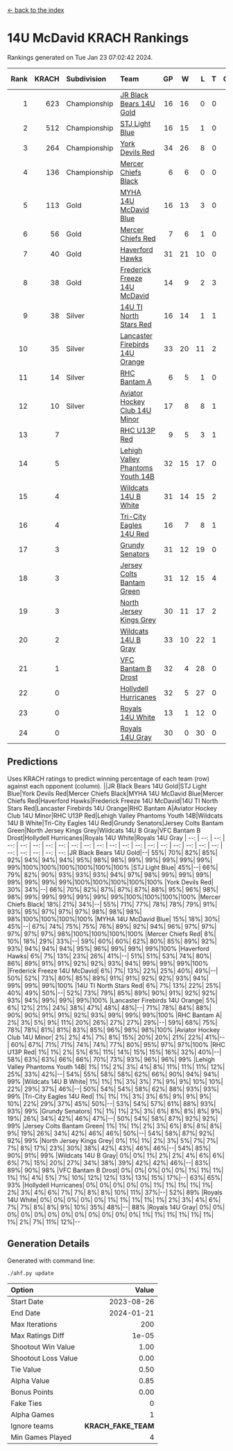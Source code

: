 [<- back to the index](readme.md)
# 14U McDavid KRACH Rankings
Rankings generated on Tue Jan 23 07:02:42 2024.

Rank|KRACH|Subdivision|Team|GP|W|L|T|OTW|OTL|SoS|Exp Wins|Win Diff
---:|---:|:---|:---|---:|---:|---:|---:|---:|---:|---:|---:|---:
1|623|Championship|[JR Black Bears 14U Gold](https://gamesheetstats.com/seasons/3659/teams/140633/schedule)|16|16|0|0|1|0|7|16.8|-0.0
2|512|Championship|[STJ Light Blue](https://gamesheetstats.com/seasons/3659/teams/140639/schedule)|16|15|1|0|0|0|46|15.8|-0.0
3|264|Championship|[York Devils Red](https://gamesheetstats.com/seasons/3659/teams/140644/schedule)|34|26|8|0|0|0|370|26.8|-0.0
4|136|Championship|[Mercer Chiefs Black](https://gamesheetstats.com/seasons/3659/teams/140605/schedule)|6|6|0|0|0|0|3|6.9|0.0
5|113|Gold|[MYHA 14U McDavid Blue](https://gamesheetstats.com/seasons/3659/teams/140636/schedule)|16|13|3|0|0|0|46|13.9|0.0
6|56|Gold|[Mercer Chiefs Red](https://gamesheetstats.com/seasons/3659/teams/140606/schedule)|7|6|1|0|0|0|35|6.9|0.0
7|40|Gold|[Haverford Hawks](https://gamesheetstats.com/seasons/3659/teams/140630/schedule)|31|21|10|0|0|0|93|21.9|0.0
8|38|Gold|[Frederick Freeze 14U McDavid](https://gamesheetstats.com/seasons/3659/teams/140628/schedule)|14|9|2|3|0|0|44|11.4|0.0
9|38|Silver|[14U TI North Stars Red](https://gamesheetstats.com/seasons/3659/teams/140626/schedule)|16|14|1|1|0|0|6|15.4|0.0
10|35|Silver|[Lancaster Firebirds 14U Orange](https://gamesheetstats.com/seasons/3659/teams/140634/schedule)|33|20|11|2|0|0|97|21.9|0.0
11|14|Silver|[RHC Bantam A](https://gamesheetstats.com/seasons/3659/teams/140618/schedule)|6|5|1|0|0|0|3|5.9|0.0
12|10|Silver|[Aviator Hockey Club 14U Minor](https://gamesheetstats.com/seasons/3659/teams/140627/schedule)|17|8|8|1|0|0|115|9.4|0.0
13|7||[RHC U13P Red](https://gamesheetstats.com/seasons/3659/teams/140619/schedule)|9|5|3|1|1|0|29|6.4|0.0
14|5||[Lehigh Valley Phantoms Youth 14B](https://gamesheetstats.com/seasons/3659/teams/140635/schedule)|32|15|17|0|1|1|56|15.9|0.0
15|4||[Wildcats 14U B White](https://gamesheetstats.com/seasons/3659/teams/140643/schedule)|31|14|15|2|1|1|40|15.9|0.0
16|4||[Tri-City Eagles 14U Red](https://gamesheetstats.com/seasons/3659/teams/140640/schedule)|16|7|8|1|1|0|56|8.4|0.0
17|3||[Grundy Senators](https://gamesheetstats.com/seasons/3659/teams/140629/schedule)|31|12|19|0|0|1|116|12.9|0.0
18|3||[Jersey Colts Bantam Green](https://gamesheetstats.com/seasons/3659/teams/140632/schedule)|31|12|15|4|1|0|25|14.9|0.0
19|3||[North Jersey Kings Grey](https://gamesheetstats.com/seasons/3659/teams/140637/schedule)|30|11|17|2|1|1|31|12.9|0.0
20|2||[Wildcats 14U B Gray](https://gamesheetstats.com/seasons/3659/teams/140642/schedule)|33|10|22|1|0|0|39|11.4|0.0
21|1||[VFC Bantam B Drost](https://gamesheetstats.com/seasons/3659/teams/140641/schedule)|32|4|28|0|0|2|127|4.9|0.0
22|0||[Hollydell Hurricanes](https://gamesheetstats.com/seasons/3659/teams/140631/schedule)|32|5|27|0|0|0|22|5.9|0.0
23|0||[Royals 14U White](https://gamesheetstats.com/seasons/3659/teams/140620/schedule)|13|1|12|0|0|1|92|1.9|0.0
24|0||[Royals 14U Gray](https://gamesheetstats.com/seasons/3659/teams/140638/schedule)|30|0|30|0|0|0|71|0.9|0.0

## Predictions
Uses KRACH ratings to predict winning percentage of each team (row) against each opponent (column).
||JR Black Bears 14U Gold|STJ Light Blue|York Devils Red|Mercer Chiefs Black|MYHA 14U McDavid Blue|Mercer Chiefs Red|Haverford Hawks|Frederick Freeze 14U McDavid|14U TI North Stars Red|Lancaster Firebirds 14U Orange|RHC Bantam A|Aviator Hockey Club 14U Minor|RHC U13P Red|Lehigh Valley Phantoms Youth 14B|Wildcats 14U B White|Tri-City Eagles 14U Red|Grundy Senators|Jersey Colts Bantam Green|North Jersey Kings Grey|Wildcats 14U B Gray|VFC Bantam B Drost|Hollydell Hurricanes|Royals 14U White|Royals 14U Gray
| --: | --: | --: | --: | --: | --: | --: | --: | --: | --: | --: | --: | --: | --: | --: | --: | --: | --: | --: | --: | --: | --: | --: | --: | --: 
|JR Black Bears 14U Gold|--| 55%| 70%| 82%| 85%| 92%| 94%| 94%| 94%| 95%| 98%| 98%| 99%| 99%| 99%| 99%| 99%| 99%|100%|100%|100%|100%|100%|100%
|STJ Light Blue| 45%|--| 66%| 79%| 82%| 90%| 93%| 93%| 93%| 94%| 97%| 98%| 99%| 99%| 99%| 99%| 99%| 99%| 99%|100%|100%|100%|100%|100%
|York Devils Red| 30%| 34%|--| 66%| 70%| 82%| 87%| 87%| 87%| 88%| 95%| 96%| 98%| 98%| 99%| 99%| 99%| 99%| 99%| 99%|100%|100%|100%|100%
|Mercer Chiefs Black| 18%| 21%| 34%|--| 55%| 71%| 77%| 78%| 78%| 79%| 91%| 93%| 95%| 97%| 97%| 97%| 98%| 98%| 98%| 98%|100%|100%|100%|100%
|MYHA 14U McDavid Blue| 15%| 18%| 30%| 45%|--| 67%| 74%| 75%| 75%| 76%| 89%| 92%| 94%| 96%| 97%| 97%| 97%| 97%| 97%| 98%|100%|100%|100%|100%
|Mercer Chiefs Red|  8%| 10%| 18%| 29%| 33%|--| 59%| 60%| 60%| 62%| 80%| 85%| 89%| 92%| 93%| 94%| 94%| 94%| 95%| 96%| 99%| 99%| 99%|100%
|Haverford Hawks|  6%|  7%| 13%| 23%| 26%| 41%|--| 51%| 51%| 53%| 74%| 80%| 86%| 89%| 91%| 91%| 92%| 92%| 93%| 94%| 99%| 99%| 99%|100%
|Frederick Freeze 14U McDavid|  6%|  7%| 13%| 22%| 25%| 40%| 49%|--| 50%| 52%| 73%| 80%| 85%| 89%| 91%| 91%| 92%| 92%| 93%| 94%| 99%| 99%| 99%|100%
|14U TI North Stars Red|  6%|  7%| 13%| 22%| 25%| 40%| 49%| 50%|--| 52%| 73%| 79%| 85%| 89%| 90%| 91%| 92%| 92%| 93%| 94%| 99%| 99%| 99%|100%
|Lancaster Firebirds 14U Orange|  5%|  6%| 12%| 21%| 24%| 38%| 47%| 48%| 48%|--| 71%| 78%| 84%| 88%| 90%| 90%| 91%| 91%| 92%| 93%| 99%| 99%| 99%|100%
|RHC Bantam A|  2%|  3%|  5%|  9%| 11%| 20%| 26%| 27%| 27%| 29%|--| 59%| 68%| 75%| 78%| 78%| 81%| 81%| 83%| 85%| 96%| 98%| 98%|100%
|Aviator Hockey Club 14U Minor|  2%|  2%|  4%|  7%|  8%| 15%| 20%| 20%| 21%| 22%| 41%|--| 60%| 67%| 71%| 71%| 74%| 74%| 77%| 80%| 95%| 97%| 97%|100%
|RHC U13P Red|  1%|  1%|  2%|  5%|  6%| 11%| 14%| 15%| 15%| 16%| 32%| 40%|--| 58%| 63%| 63%| 66%| 66%| 70%| 73%| 93%| 96%| 96%| 99%
|Lehigh Valley Phantoms Youth 14B|  1%|  1%|  2%|  3%|  4%|  8%| 11%| 11%| 11%| 12%| 25%| 33%| 42%|--| 54%| 55%| 58%| 58%| 62%| 66%| 90%| 94%| 94%| 99%
|Wildcats 14U B White|  1%|  1%|  1%|  3%|  3%|  7%|  9%|  9%| 10%| 10%| 22%| 29%| 37%| 46%|--| 50%| 54%| 54%| 58%| 62%| 88%| 93%| 93%| 99%
|Tri-City Eagles 14U Red|  1%|  1%|  1%|  3%|  3%|  6%|  9%|  9%|  9%| 10%| 22%| 29%| 37%| 45%| 50%|--| 53%| 54%| 57%| 61%| 88%| 93%| 93%| 99%
|Grundy Senators|  1%|  1%|  1%|  2%|  3%|  6%|  8%|  8%|  8%|  9%| 19%| 26%| 34%| 42%| 46%| 47%|--| 50%| 54%| 58%| 87%| 92%| 92%| 99%
|Jersey Colts Bantam Green|  1%|  1%|  1%|  2%|  3%|  6%|  8%|  8%|  8%|  9%| 19%| 26%| 34%| 42%| 46%| 46%| 50%|--| 54%| 58%| 87%| 92%| 92%| 99%
|North Jersey Kings Grey|  0%|  1%|  1%|  2%|  3%|  5%|  7%|  7%|  7%|  8%| 17%| 23%| 30%| 38%| 42%| 43%| 46%| 46%|--| 54%| 85%| 90%| 91%| 99%
|Wildcats 14U B Gray|  0%|  0%|  1%|  2%|  2%|  4%|  6%|  6%|  6%|  7%| 15%| 20%| 27%| 34%| 38%| 39%| 42%| 42%| 46%|--| 83%| 89%| 90%| 98%
|VFC Bantam B Drost|  0%|  0%|  0%|  0%|  0%|  1%|  1%|  1%|  1%|  1%|  4%|  5%|  7%| 10%| 12%| 12%| 13%| 13%| 15%| 17%|--| 63%| 65%| 93%
|Hollydell Hurricanes|  0%|  0%|  0%|  0%|  0%|  1%|  1%|  1%|  1%|  1%|  2%|  3%|  4%|  6%|  7%|  7%|  8%|  8%| 10%| 11%| 37%|--| 52%| 89%
|Royals 14U White|  0%|  0%|  0%|  0%|  0%|  1%|  1%|  1%|  1%|  1%|  2%|  3%|  4%|  6%|  7%|  7%|  8%|  8%|  9%| 10%| 35%| 48%|--| 88%
|Royals 14U Gray|  0%|  0%|  0%|  0%|  0%|  0%|  0%|  0%|  0%|  0%|  0%|  0%|  1%|  1%|  1%|  1%|  1%|  1%|  1%|  2%|  7%| 11%| 12%|--

## Generation Details

Generated with command line:
```
./ahf.py update
```

| Option | Value |
| :----- | ----: |
| Start Date | 2023-08-26 |
| End Date | 2024-01-21 |
| Max Iterations | 200 |
| Max Ratings Diff | 1e-05 |
| Shootout Win Value | 1.00 |
| Shootout Loss Value | 0.00 |
| Tie Value | 0.50 |
| Alpha Value | 0.85 |
| Bonus Points | 0.00 |
| Fake Ties | 0 |
| Alpha Games | 1 |
| Ignore teams | __KRACH_FAKE_TEAM__ |
| Min Games Played | 4 |

